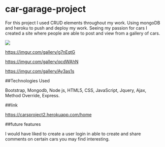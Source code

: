 # car-garage-project

For this project I used CRUD elements throughout my work. Using mongoDB and heroku to push and deploy my work. Seeing my passion for cars I created a site where people are able to post and view from a gallery of cars.

![](https://imgur.com/gallery/uBdHJeo)

https://imgur.com/gallery/g7nEqtG

https://imgur.com/gallery/qcdWAhN

https://imgur.com/gallery/Ay3as1s

##Technologies Used

 Bootstrap, Mongodb, Node js, HTML5, CSS, JavaScript, Jquery, Ajax, Method Override, Express.
 
 ##link
 
 https://carsproject2.herokuapp.com/home
 
##future features

I would have liked to create a user login in able to create and share comments on certain cars you may find interesting.
